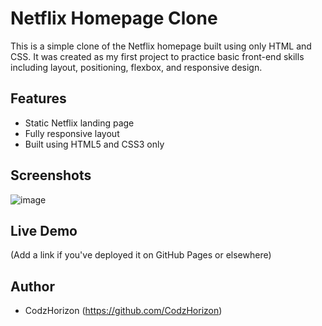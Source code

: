 # Netflix Homepage Clone

This is a simple clone of the Netflix homepage built using only HTML and CSS. It was created as my first project to practice basic front-end skills including layout, positioning, flexbox, and responsive design.

## Features

- Static Netflix landing page
- Fully responsive layout
- Built using HTML5 and CSS3 only

## Screenshots

![image](https://github.com/user-attachments/assets/ed19981a-f293-4a1d-beee-f27dceccbac9)


## Live Demo

(Add a link if you've deployed it on GitHub Pages or elsewhere)

## Author

- CodzHorizon (https://github.com/CodzHorizon)
